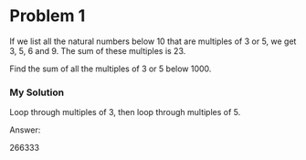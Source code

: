 <h1>Problem 1 </h1>

If we list all the natural numbers below 10 that are multiples of 3 or 5, we get 3, 5, 6 and 9. The sum of these multiples is 23.

Find the sum of all the multiples of 3 or 5 below 1000.


<h3>My Solution</h3>

Loop through multiples of 3, then loop through multiples of 5. 


Answer:

266333
